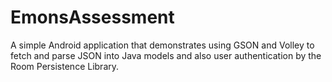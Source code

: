 # EmonsAssessment

A simple Android application that demonstrates using GSON and Volley to fetch and parse JSON into Java models and also user authentication by the Room Persistence Library.
